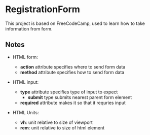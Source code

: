 # RegistrationForm
This project is based on FreeCodeCamp, used to learn how to take information from form. 

## Notes
- HTML form:
    - **action** attribute specifies where to send form data
    - **method** attribute specifies how to send form data

- HTML input: 
    - **type** attribute specifies type of input to expect
        - **submit** type submits nearest parent form element
    - **required** attribute makes it so that it requries input

- HTML Units: 
    - **vh**: unit relative to size of viewport
    - **rem**: unit relative to size of html element 

